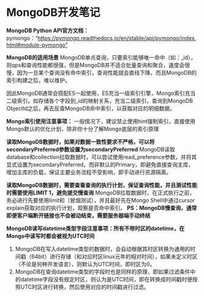 # MongoDB开发笔记


**MongoDB Python API官方文档：**
pymongo：“https://pymongo.readthedocs.io/en/stable/api/pymongo/index.html#module-pymongo”

**MongoDB的适用场景**
MongoDB单点查询，只要索引能够唯一命中（如：\_id），则qps和查询性能都很强，但是MongoDB并不适合批量查询和聚合，速度会很慢，因为一旦某个查询没有命中索引，查询性能就会直线下降，而且MongoDB的索引构建之后，难以维护。

因此MongoDB通常会搭配ES一起使用，ES充当一级索引引擎，Mongo索引充当二级索引。如存储各个字段到_id的映射关系，充当二级索引，查询到MongoDB ObjectId之后，再去反查MongoDB命中索引，以获取对应的明细数据。

**Mongo索引使用注意事项：**
一般情况下，建议禁止使用hint强制索引，直接使用Mongo默认的优化计划，除非你十分了解Mongo底层的索引原理


**读取MongoDB数据时，如果对数据一致性要求不严格，可以将secondaryPreferred参数设置为secondaryPreferred**
MongoDB读取database和collection拉取数据时，可以尝试使用read_preference参数，并将其显式设置为secondaryPreferred，而非默认的Primary，即避免直接查询主库，增加主库的负载，保证主要业务流程不受影响，即手动进行资源隔离。


**读取MongoDB数据时，需要查看查询的执行计划，保证查询性能，并且测试性能时需要使用LIMIT 1，避免提交慢查询**
MongoDB拉取数据时，在正式执行之前，务必进行先要使用limit和（冒烟测试），并且最好先在Mongo Shell中通过cursor explain获取对应的执行计划，观察是否命中索引。
**PS：MongoDB慢查询，通常即便客户端断开链接也不会被动结束，需要服务器端手动终结**


**MongoDB读写datetime类型字段注意事项：所有不带时区的datetime，在Mongo中读写时都会被视为UTC时间**
1. MongoDB在写入datetime类型的数据时，会自动根据其时区转换为通用的时间戳（64bit）进行存储（和对应时区linux元年的相对时间），如果未定义时区（不论是何种开发语言），则默认为UTC时间，即时区为0。
2. MongoDB在查询datetime类型的字段时也是同样的原理，即如果过滤条件中的datetime字段没有规定时区，则认为是UTC时间，即在转换成时间戳时便按照UTC时区进行转换，然后使用对应的时间戳进行过滤。
